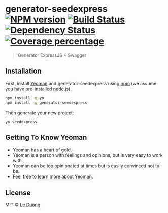 # generator-seedexpress [![NPM version][npm-image]][npm-url] [![Build Status][travis-image]][travis-url] [![Dependency Status][daviddm-image]][daviddm-url] [![Coverage percentage][coveralls-image]][coveralls-url]
> Generator ExpressJS + Swagger

## Installation

First, install [Yeoman](http://yeoman.io) and generator-seedexpress using [npm](https://www.npmjs.com/) (we assume you have pre-installed [node.js](https://nodejs.org/)).

```bash
npm install -g yo
npm install -g generator-seedexpress
```

Then generate your new project:

```bash
yo seedexpress
```

## Getting To Know Yeoman

 * Yeoman has a heart of gold.
 * Yeoman is a person with feelings and opinions, but is very easy to work with.
 * Yeoman can be too opinionated at times but is easily convinced not to be.
 * Feel free to [learn more about Yeoman](http://yeoman.io/).

## License

MIT © [Le Duong](https://github.com/leduong)


[npm-image]: https://badge.fury.io/js/generator-seedexpress.svg
[npm-url]: https://npmjs.org/package/generator-seedexpress
[travis-image]: https://travis-ci.org/leduong/generator-seedexpress.svg?branch=master
[travis-url]: https://travis-ci.org/leduong/generator-seedexpress
[daviddm-image]: https://david-dm.org/leduong/generator-seedexpress.svg?theme=shields.io
[daviddm-url]: https://david-dm.org/leduong/generator-seedexpress
[coveralls-image]: https://coveralls.io/repos/leduong/generator-seedexpress/badge.svg
[coveralls-url]: https://coveralls.io/r/leduong/generator-seedexpress
